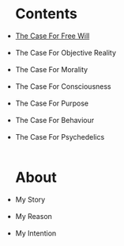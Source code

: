 <html>
  <h1 align="left">Contents</h1>
  <ul style="text-align:left;padding-left:.5">
    <li><a href="https://theCaseFor.github.io/test">The Case For Free Will</a></li><br>
    <li>The Case For Objective Reality</li><br>
    <li>The Case For Morality</li><br>
    <li>The Case For Consciousness</li><br>
    <li>The Case For Purpose</li><br>
    <li>The Case For Behaviour</li><br>
    <li>The Case For Psychedelics</li><br>
  </ul>
 </html>
 
 <html>
  <h1 align="left">About</h1>
  <ul style="text-align:left;padding-left:.5">
    <li>My Story</li><br>
    <li>My Reason</li><br>
    <li>My Intention</li><br>
  </ul>
 </html>

<html>
  <body>
    <script src="/__/firebase/7.6.1/firebase-app.js"></script>
    <script src="/__/firebase/7.6.1/firebase-analytics.js"></script>
    <script src="/__/firebase/init.js"></script>
  </body>
</html>



